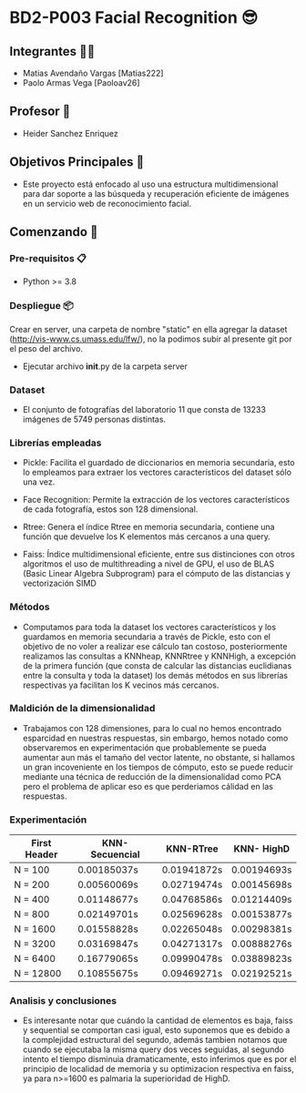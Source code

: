 # BD2-P003 Facial Recognition 😎

## Integrantes 🙋‍♂️
- Matias Avendaño Vargas  [Matias222]
- Paolo Armas Vega [Paoloav26]

## Profesor 🦾
- Heider Sanchez Enriquez

## Objetivos Principales 🎯
- Este proyecto está enfocado al uso una estructura multidimensional para dar soporte a las búsqueda y 
recuperación eficiente de imágenes en un servicio web de reconocimiento facial.

## Comenzando 🚀
### Pre-requisitos 📋
- Python >= 3.8
### Despliegue 📦
 Crear en server, una carpeta de nombre "static" en ella agregar la dataset (http://vis-www.cs.umass.edu/lfw/), no la podimos subir al presente git por el peso del archivo. <br />
- Ejecutar archivo __init__.py de la carpeta server
### Dataset
- El conjunto de fotografías del laboratorio 11 que consta de 13233 imágenes de 5749 personas distintas.
### Librerías empleadas
- Pickle: Facilita el guardado de diccionarios en memoria secundaria, esto lo empleamos para extraer los vectores característicos del dataset sólo una vez. <br />

- Face Recognition: Permite la extracción de los vectores característicos de cada fotografía, estos son 128 dimensional. <br />

- Rtree: Genera el índice Rtree en memoria secundaria, contiene una función que devuelve los K elementos más cercanos a una query.  <br />

- Faiss: Índice multidimensional eficiente, entre sus distinciones con otros algoritmos el uso de multithreading a nivel de GPU, el uso de BLAS (Basic Linear Algebra Subprogram) para el cómputo de las distancias y vectorización SIMD 

### Métodos
- Computamos para toda la dataset los vectores característicos y los guardamos en memoria secundaria a través de Pickle, esto con el objetivo de no voler a realizar ese cálculo tan costoso, posteriormente realizamos las consultas a KNNheap, KNNRtree y KNNHigh, a excepción de la primera función (que consta de calcular las distancias euclidianas entre la consulta y toda la dataset) los demás métodos en sus librerías respectivas ya facilitan los K vecinos más cercanos.

### Maldición de la dimensionalidad
- Trabajamos con 128 dimensiones, para lo cual no hemos encontrado esparcidad en nuestras respuestas, sin embargo, hemos notado como observaremos en experimentación que probablemente se pueda aumentar aun más el tamaño del vector latente, no obstante, si hallamos un gran incoveniente en los tiempos de cómputo, esto se puede reducir mediante una técnica de reducción de la dimensionalidad como PCA pero el problema de aplicar eso es que perderiamos cálidad en las respuestas.

### Experimentación

<center>
 
| First Header  | KNN-Secuencial | KNN-RTree | KNN- HighD |
| ------------- | ------------- | ------------- | ------------- |
| N = 100       |      0.00185037s         |      0.01941872s         |     0.00194693s          |
| N = 200       |       0.00560069s        |         0.02719474s      |       0.00145698s        |
| N = 400       |        0.01148677s       |         0.04768586s      |       0.01214409s        |
| N = 800       |       0.02149701s        |        0.02569628s       |         0.00153877s      |
| N = 1600      |      0.01558828s         |         0.02265048s      |         0.00298381s      |
| N = 3200      |        0.03169847s       |      0.04271317s         |        0.00888276s       |
| N = 6400      |      0.16779065s         |         0.09990478s      |        0.03889823s       |
| N = 12800     |       0.10855675s        |         0.09469271s      |        0.02192521s       |
 
 </center>
 
 ### Analisis y conclusiones
 - Es interesante notar que cuándo la cantidad de elementos es baja, faiss y sequential se comportan casi igual, esto suponemos que es debido a la complejidad estructural del segundo, además tambien notamos que cuando se ejecutaba la misma query dos veces seguidas, al segundo intento el tiempo disminuia dramaticamente, esto inferimos que es por el principio de localidad de memoria y su optimizacion respectiva en faiss, ya para n>=1600 es palmaria la superioridad de HighD.

